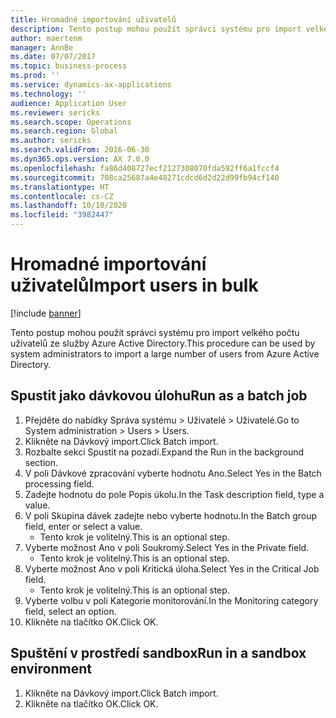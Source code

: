 ```yaml
---
title: Hromadné importování uživatelů
description: Tento postup mohou použít správci systému pro import velkého počtu uživatelů ze služby Azure Active Directory.
author: maertenm
manager: AnnBe
ms.date: 07/07/2017
ms.topic: business-process
ms.prod: ''
ms.service: dynamics-ax-applications
ms.technology: ''
audience: Application User
ms.reviewer: sericks
ms.search.scope: Operations
ms.search.region: Global
ms.author: sericks
ms.search.validFrom: 2016-06-30
ms.dyn365.ops.version: AX 7.0.0
ms.openlocfilehash: fa86d408727ecf2127308070fda592ff6a1fccf4
ms.sourcegitcommit: 708ca25687a4e48271cdcd6d2d22d99fb94cf140
ms.translationtype: HT
ms.contentlocale: cs-CZ
ms.lasthandoff: 10/10/2020
ms.locfileid: "3982447"
---
```

# <a name="import-users-in-bulk"></a><span data-ttu-id="eac3b-103">Hromadné importování uživatelů</span><span class="sxs-lookup"><span data-stu-id="eac3b-103">Import users in bulk</span></span>

[!include [banner](../../includes/banner.md)]

<span data-ttu-id="eac3b-104">Tento postup mohou použít správci systému pro import velkého počtu uživatelů ze služby Azure Active Directory.</span><span class="sxs-lookup"><span data-stu-id="eac3b-104">This procedure can be used by system administrators to import a large number of users from Azure Active Directory.</span></span>


## <a name="run-as-a-batch-job"></a><span data-ttu-id="eac3b-105">Spustit jako dávkovou úlohu</span><span class="sxs-lookup"><span data-stu-id="eac3b-105">Run as a batch job</span></span>
1. <span data-ttu-id="eac3b-106">Přejděte do nabídky Správa systému > Uživatelé > Uživatelé.</span><span class="sxs-lookup"><span data-stu-id="eac3b-106">Go to System administration > Users > Users.</span></span>
2. <span data-ttu-id="eac3b-107">Klikněte na Dávkový import.</span><span class="sxs-lookup"><span data-stu-id="eac3b-107">Click Batch import.</span></span>
3. <span data-ttu-id="eac3b-108">Rozbalte sekci Spustit na pozadí.</span><span class="sxs-lookup"><span data-stu-id="eac3b-108">Expand the Run in the background section.</span></span>
4. <span data-ttu-id="eac3b-109">V poli Dávkové zpracování vyberte hodnotu Ano.</span><span class="sxs-lookup"><span data-stu-id="eac3b-109">Select Yes in the Batch processing field.</span></span>
5. <span data-ttu-id="eac3b-110">Zadejte hodnotu do pole Popis úkolu.</span><span class="sxs-lookup"><span data-stu-id="eac3b-110">In the Task description field, type a value.</span></span>
6. <span data-ttu-id="eac3b-111">V poli Skupina dávek zadejte nebo vyberte hodnotu.</span><span class="sxs-lookup"><span data-stu-id="eac3b-111">In the Batch group field, enter or select a value.</span></span>
    * <span data-ttu-id="eac3b-112">Tento krok je volitelný.</span><span class="sxs-lookup"><span data-stu-id="eac3b-112">This is an optional step.</span></span>  
7. <span data-ttu-id="eac3b-113">Vyberte možnost Ano v poli Soukromý.</span><span class="sxs-lookup"><span data-stu-id="eac3b-113">Select Yes in the Private field.</span></span>
    * <span data-ttu-id="eac3b-114">Tento krok je volitelný.</span><span class="sxs-lookup"><span data-stu-id="eac3b-114">This is an optional step.</span></span>  
8. <span data-ttu-id="eac3b-115">Vyberte možnost Ano v poli Kritická úloha.</span><span class="sxs-lookup"><span data-stu-id="eac3b-115">Select Yes in the Critical Job field.</span></span>
    * <span data-ttu-id="eac3b-116">Tento krok je volitelný.</span><span class="sxs-lookup"><span data-stu-id="eac3b-116">This is an optional step.</span></span>  
9. <span data-ttu-id="eac3b-117">Vyberte volbu v poli Kategorie monitorování.</span><span class="sxs-lookup"><span data-stu-id="eac3b-117">In the Monitoring category field, select an option.</span></span>
10. <span data-ttu-id="eac3b-118">Klikněte na tlačítko OK.</span><span class="sxs-lookup"><span data-stu-id="eac3b-118">Click OK.</span></span>

## <a name="run-in-a-sandbox-environment"></a><span data-ttu-id="eac3b-119">Spuštění v prostředí sandbox</span><span class="sxs-lookup"><span data-stu-id="eac3b-119">Run in a sandbox environment</span></span>
1. <span data-ttu-id="eac3b-120">Klikněte na Dávkový import.</span><span class="sxs-lookup"><span data-stu-id="eac3b-120">Click Batch import.</span></span>
2. <span data-ttu-id="eac3b-121">Klikněte na tlačítko OK.</span><span class="sxs-lookup"><span data-stu-id="eac3b-121">Click OK.</span></span>

